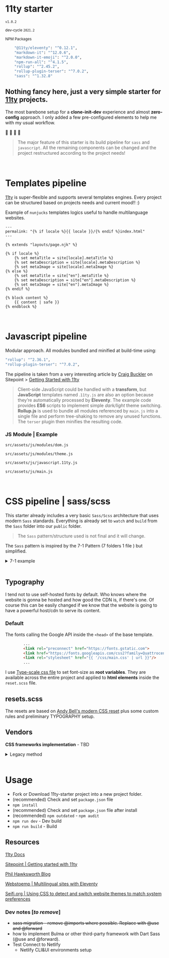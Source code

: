 # 11ty starter  
<small>`v1.0.2`</small>

<small>dev-cycle `2021.2`</small>

<small>NPM Packages</small>
```sh
    "@11ty/eleventy": "^0.12.1",
    "markdown-it": "^12.0.6",
    "markdown-it-emoji": "^2.0.0",
    "npm-run-all": "^4.1.5",
    "rollup": "^2.45.2",
    "rollup-plugin-terser": "^7.0.2",
    "sass": "^1.32.8"
```

## Nothing fancy here, just a very simple starter for [11ty](https://www.11ty.dev/) projects.

The most barebone setup for a **clone-init-dev** experience and almost **zero-config** approach.
I only added a few pre-configured elements to help me with my usual workflow.

:construction: :construction: :construction: :construction:

>The major feature of this starter is its build pipeline for `sass` and `javascript`. All the remaining components can be changed and the project restructured according to the project needs!

</br>

# Templates pipeline

[11ty](https://www.11ty.dev/docs/templates/) is super-flexible and supports several templates engines. Every project can be structured based on projects needs and current mood!! :)

Example of `nunjucks` templates logics useful to handle multilanguage websites.

```njk
---
permalink: "{% if locale %}{{ locale }}/{% endif %}index.html"
---

{% extends "layouts/page.njk" %}

{% if locale %}
    {% set metaTitle = site[locale].metaTitle %}
    {% set metaDescription = site[locale].metaDescription %}
    {% set metaImage = site[locale].metaImage %}
{% else %}
    {% set metaTitle = site["en"].metaTitle %}
    {% set metaDescription = site["en"].metaDescription %}
    {% set metaImage = site["en"].metaImage %}
{% endif %}

{% block content %}
    {{ content | safe }}
{% endblock %}
```
</br>

# Javascript pipeline

Modular approach. All modules bundled and minified at build-time using:

```sh
"rollup": "^2.36.1",
"rollup-plugin-terser": "^7.0.2",
```
The pipeline is taken from a very interesting article by [Craig Buckler](https://www.sitepoint.com/author/craig-buckler) on Sitepoint > [ Getting Started with 11ty](https://www.sitepoint.com/getting-started-with-eleventy/)

> Client-side JavaScript could be handled with a    **transform**, but **JavaScript** templates named <something>.`11ty.js` are also an option because they’re automatically processed by **Eleventy**. The example code provides **ES6** scripts to implement simple *dark/light* theme switching. **Rollup.js** is used to bundle all modules referenced by `main.js` into a single file and perform tree-shaking to remove any unused functions. The `terser` plugin then minifies the resulting code.

### JS Module | Example
`src/assets/js/modules/dom.js`

`src/assets/js/modules/theme.js`

`src/assets/js/javascript.11ty.js`

`src/assets/js/main.js`

</br>

# CSS pipeline | sass/scss 
This starter already includes a very basic `Sass/Scss` architecture that uses modern `Sass` standards. Everything is already set to `watch` and `build` from the `Sass` folder into our `public` folder.

> The `Sass` pattern/structure used is not final and it will change.

The `Sass` pattern is inspired by the 7-1 Pattern (7 folders 1 file ) but simplified.


<details>
<summary>7-1 example</summary>

```css
sass/
|
|–– abstracts/
|   |– _variables.scss    # Sass Variables
|   |– _functions.scss    # Sass Functions
|   |– _mixins.scss       # Sass Mixins
|   |– _placeholders.scss # Sass Placeholders
|
|–– base/
|   |– _reset.scss        # Reset/normalize
|   |– _typography.scss   # Typography rules
|   …                     # Etc.
|
|–– components/
|   |– _buttons.scss      # Buttons
|   |– _carousel.scss     # Carousel
|   |– _cover.scss        # Cover
|   |– _dropdown.scss     # Dropdown
|   …                     # Etc.
|
|–– layout/
|   |– _navigation.scss   # Navigation
|   |– _grid.scss         # Grid system
|   |– _header.scss       # Header
|   |– _footer.scss       # Footer
|   |– _sidebar.scss      # Sidebar
|   |– _forms.scss        # Forms
|   …                     # Etc.
|
|–– pages/
|   |– _home.scss         # Home specific styles
|   |– _contact.scss      # Contact specific styles
|   …                     # Etc.
|
|–– themes/
|   |– _theme.scss        # Default theme
|   |– _admin.scss        # Admin theme
|   …                     # Etc.
|
|–– vendors/
|   |– _bootstrap.scss    # Bootstrap
|   |– _jquery-ui.scss    # jQuery UI
|   …                     # Etc.
|
|– main.scss              # Main Sass file
```

</details>
<br>

## Typography
I tend not to use self-hosted fonts by default. Who knows where the website is gonna be hosted and how good the CDN is, if there's one.
Of course this can be easily changed if we know that the website is going to have a powerful host/cdn to serve its content.

### Default
The fonts calling the Google API inside the `<head>` of the base template.
```html
        ...
        <link rel="preconnect" href="https://fonts.gstatic.com">
        <link href="https://fonts.googleapis.com/css2?family=Quattrocento&display=swap" rel="stylesheet">
        <link rel="stylesheet" href="{{ '/css/main.css' | url }}"/>
        ...
```

I use [Type-scale css file](https://type-scale.com/) to set font-size as **root variables**. They are available across the entire project and applied to **html elements** inside the `reset.scss` file.

## resets.scss
The resets are based on [Andy Bell's modern CSS reset](https://piccalil.li/blog/a-modern-css-reset/) plus some custom rules and preliminary TYPOGRAPHY setup.

## Vendors 

**CSS frameworks implementation** - TBD

<details>
<summary>Legacy method</summary>

In this example we are going to install and setup [Bulma](https://bulma.io/) since it's my favourite CSS framework when I decide to use one but the same procedure applies to other frameworks as well (of course take a look at their docs). 

How to have Bulma ready to go ?

> `npm i --save-dev bulma@latest`

Now **open** the `src/assets/sass/_vendors.scss` file and un-comment the first line.
```sh
// @import "~bulma/bulma"; // uncomment this line to import Bulma from npm package
```
Then **open** the`src/assets/sass/main.scss` file and uncomment the line that imports **vendors**.
```sh
@use "base";
@use "components";
@use "layouts";
// @import "vendors"; // uncomment to import 3rd party css frameworks/libraries
```
Now we can use [Bulma](https://bulma.io/) in our design.
> t i l >
If we want to override Bulma variables it must be done before importing Bulma!!

> t i l >
Here we are importing Bulma as a whole. With a different approach we could import selectivily only the modules that we are oing to use! <small>[Read more here](https://bulma.io/documentation/customize/concepts/)</small>.
</details>

</br>

# Usage 
- Fork or Download 11ty-starter project into a new project folder.
- (recommended) Check and set `package.json` file
- `npm install`
- (recommended) Check and set `package.json` file  after install
- (recommended) `npm outdated` - `npm audit`
- `npm run dev` - Dev build
- `npm run build` - Build

## Resources
[11ty Docs](https://www.11ty.dev/docs/)

[Sitepoint | Getting started with 11ty](https://www.sitepoint.com/getting-started-with-eleventy/)

[Phil Hawksworth Blog](https://www.hawksworx.com/blog)

[Webstoemp  | Multilingual sites with Eleventy](https://www.webstoemp.com/blog/multilingual-sites-eleventy/)

[Seifi.org | Using CSS to detect and switch website themes to match system preferences](https://seifi.org/css/prefers-color-scheme.html)

### Dev notes [*to remove*]
- ~~sass migration - remove @imports where possible. Replace with @use and @forward~~
- how to implement Bulma or other third-party framework with Dart Sass (@use and @forward).
- Test Connect to Netlify
    - Netlify CLI&UI environments setup

